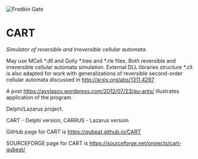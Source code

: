 ![Fredkin Gate](https://quantumbot.files.wordpress.com/2013/08/fredkin-ant-motion.gif)
# CART
*Simulator of reversible and irreversible cellular automata.*

May use MCell *.dll and Golly *.tree and *.rle files.
Both reversible and irreversible cellular automata simulation.
External DLL libraries structure *.cll is also adapted for work with
generalizations of reversible second-order cellular automata discussed in 
http://arxiv.org/abs/1311.4297



A post https://ayvlasov.wordpress.com/2012/07/23/qu-ants/
illustrates application of the program.

Delphi/Lazarus project.

CART - Delphi version, CARRUS - Lazarus version

GitHub page for CART is https://qubeat.github.io/CART

SOURCEFORGE page for CART is https://sourceforge.net/projects/cart-qubeat/





